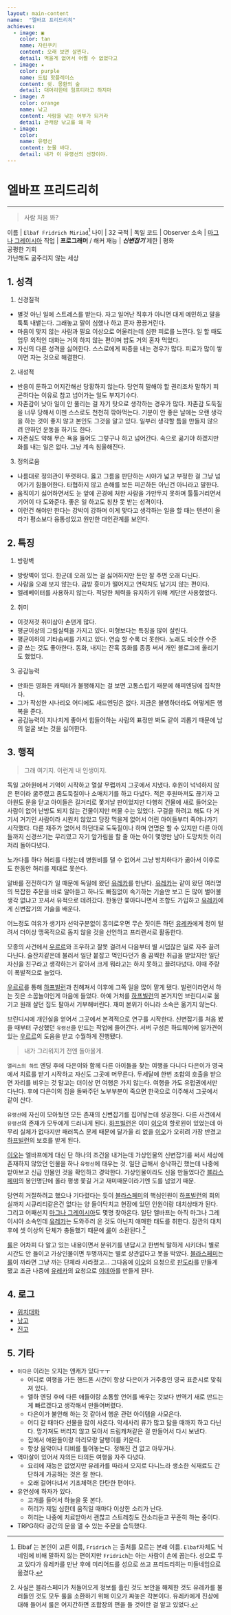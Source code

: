 ```yaml
---
layout: main-content
name:  "엘바프 프리드리히"
achieves:
  - image: ▣
    color: tan
    name: 자린쿠키
    content: 오래 보면 살찐다.
    detail: 먹을게 없어서 어쩔 수 없었다고
  - image: ★
    color: purple
    name: 드립 핫플레이스
    content: 쉿. 몽환의 숲
    detail: 대머리한테 험프티라고 하지마
  - image: ♬
    color: orange
    name: 낚고
    content: 사람을 낚는 어부가 되거라
    detail: 관캐랑 낚고를 왜 파
  - image:
    color:
    name: 유령선
    content: 눈물 바다.
    detail: 내가 이 유령선의 선장이야.
---
```

# 엘바프 프리드리히
---
>  사람 처음 봐?

이름 | `Elbaf Fridrich Miriad`[^name]
나이 | 32
국적 | 독일
코드 | Observer
소속 | [마그나 그레이시아][magnagraecia]
직업 | **프로그래머** / 해커
재능 | ***신변잡기***
제한 | 평화<br>공평한 기회<br>가난해도 굶주리지 않는 세상

## 1. 성격

1. 신경질적
  - 별것 아닌 일에 스트레스를 받는다. 자고 일어난 직후가 아니면 대게 예민하고 말을 툭툭 내뱉는다. 그래놓고 말이 심했나 하고 혼자 끙끙거린다.
  - 마음이 맞지 않는 사람과 필요 이상으로 어울리는데 심한 피로를 느낀다. 일 할 때도 업무 외적인 대화는 거의 하지 않는 편이며 밥도 거의 혼자 먹었다.
  - 자신의 다른 성격을 싫어한다. 스스로에게 짜증을 내는 경우가 많다. 피로가 많이 쌓이면 자는 것으로 해결한다.

2. 내성적
  - 반응이 둔하고 어지간해선 당황하지 않는다. 당연히 말해야 할 권리조차 말하기 피곤하다는 이유로 참고 넘어가는 일도 부지기수다.
  - 자존감이 낮아 일이 안 풀리는 걸 자기 탓으로 생각하는 경우가 많다. 자존감 도둑질을 너무 당해서 이젠 스스로도 천천히 깎아먹는다. 기분이 안 좋은 날에는 오랜 생각을 하는 것이 좋지 않고 본인도 그것을 알고 있다. 일부러 생각할 틈을 만들지 않으려 안하던 운동을 하기도 한다.
  - 자존심도 약해 무슨 욕을 들어도 그렇구나 하고 넘어간다. 속으로 곪기야 하겠지만 화를 내는 일은 없다. 그냥 계속 침울해진다.

3. 정의로움
  - 나름대로 정의관이 뚜렷하다. 옳고 그름을 판단하는 시야가 넓고 부정한 걸 그냥 넘어가기 힘들어한다. 타협하지 않고 손해를 보든 피곤하든 아닌건 아니라고 말한다.
  - 움직이기 싫어하면서도 눈 앞에 곤경에 처한 사람을 가만두지 못하며 툴툴거리면서 기어이 다 도와준다. 좋은 일 하고도 칭찬 못 받는 성격이다.
  - 이런건 해야만 한다는 강박이 강하며 이게 맞다고 생각하는 일을 할 때는 텐션이 올라가 평소보다 융통성있고 원만한 대인관계를 보인다.

## 2. 특징

1. 방랑벽
  - 방랑벽이 있다. 한군데 오래 있는 걸 싫어하지만 돈만 잘 주면 오래 다닌다.
  - 사람을 오래 보지 않는다. 금방 흥미가 떨어지고 연락처도 남기지 않는 편이다.
  - 엘레베이터를 사용하지 않는다. 적당한 체력을 유지하기 위해 계단만 사용했었다.

2. 취미
  - 이것저것 취미삼아 손댄게 많다.
  - 평균이상의 그림실력을 가지고 있다. 미형보다는 특징을 많이 살린다.
  - 평균이하의 기타솜씨를 가지고 있다. 연습 할 수록 더 못한다. 노래도 비슷한 수준
  - 글 쓰는 것도 좋아한다. 동화, 내지는 잔혹 동화를 종종 써서 개인 블로그에 올리기도 했었다.

3. 공감능력
  - 만화든 영화든 캐릭터가 불행해지는 걸 보면 고통스럽기 때문에 해피엔딩에 집착한다.
  - 그가 작성한 시나리오 어디에도 새드엔딩은 없다. 지금은 불행하더라도 어떻게든 행복을 준다.
  - 공감능력이 지나치게 좋아서 힘들어하는 사람의 표정만 봐도 같이 괴롭기 때문에 남의 얼굴 보는 것을 싫어한다.

## 3. 행적
  > 그래 여기지. 이런게 내 인생이지.

독일 고아원에서 기억이 시작하고 열살 무렵까지 그곳에서 지냈다. 후원이 넉넉하지 않은 편이라 굶주렸고 좀도둑질이나 소매치기를 하고 다녔다. 적은 후원마저도 끊기자 고아원도 문을 닫고 아이들은 길거리로 쫓겨날 판이었지만 다행히 건물에 새로 들어오는 사람이 없어 난방도 되지 않는 건물이지만 머물 수는 있었다. 구걸을 하려고 해도 다 거기서 거기인 사람이라 시원치 않았고 당장 먹을게 없어서 어린 아이들부터 죽어나가기 시작했다. 다른 재주가 없어서 하던대로 도둑질이나 하며 연명은 할 수 있지만 다른 아이들까지 신경쓰기는 무리였고 자기 앞가림을 할 줄 아는 아이 몇명만 남아 도망치듯 이리저리 돌아다녔다.

노가다를 하다 허리를 다쳤는데 병원비를 댈 수 없어서 그냥 방치하다가 곪아서 이후로도 한동안 허리를 제대로 못쓴다.

알바를 전전하다가 일 때문에 독일에 왔던 [유레카][유레카]를 만난다. [유레카][유레카]는 같이 왔던 여러명의 복잡한 주문을 바로 알아듣고 하나도 빠짐없이 속기하는 기술만 보고 돈 많이 벌어볼 생각 없냐고 꼬셔서 유적으로 데려갔다. 한동안 쫓아다니면서 조합도 가입하고 [유레카][유레카]에게 신변잡기의 기술을 배운다.

어느정도 여유가 생기자 선악구분없이 흥미로우면 무슨 짓이든 하던 [유레카][유레카]에게 정이 털려서 더이상 맹목적으로 돕지 않을 것을 선언하고 프리랜서로 활동한다.

모종의 사건에서 [우르르][우르르]와 조우하고 잘못 걸려서 다음부터 별 시덥잖은 일로 자주 끌려다닌다. 술잔치같은데 불러서 일단 붙잡고 먹인다던가 좀 끔찍한 취급을 받았지만 일단 자신을 친구라고 생각하는거 같아서 크게 뭐라고는 하지 못하고 끌려다녔다. 이때 주량이 폭발적으로 늘었다.

[우르르][우르르]를 통해 [하프빌런][halfvillain]과 친해져서 이후에 그쪽 일을 많이 맡게 됐다. 빌런이라면서 하는 짓은 소꿉놀이인게 마음에 들었다. 아예 거처를 [하프빌런][halfvillain]의 본거지인 브린디시로 옮기고 원래 살던 집도 팔아서 기부해버린다. 재미 본위가 아니라 소속은 옮기지 않는다.

브린디시에 개인실을 얻어서 그곳에서 본격적으로 연구를 시작한다. 신변잡기를 처음 봤을 때부터 구상했던 `유령선`을 만드는 작업에 들어간다. 서버 구성은 하드웨어에 일가견이 있는 [우르르][우르르]의 도움을 받고 수월하게 진행됐다.

  > 내가 그리워지기 전엔 돌아올게.

`앨리스의 하트` 엔딩 후에 다은이와 함께 다른 아이들을 찾는 여행을 다니다 다은이가 영국에서 치료를 받기 시작하고 자신도 그곳에 머무른다.
두세달에 한번 조합의 호출을 받으면 자리를 비우는 것 말고는 더이상 먼 여행은 가지 않는다. 여행을 가도 유럽권에서만 다닌다. 후에 다은이의 집을 돌봐주던 노부부분이 죽으면 한국으로 이주해서 그곳에서 같이 산다.

`유령선`에 자신이 모아뒀던 모든 존재의 신변잡기를 집어넣는데 성공한다.
다른 사건에서 `유령선`의 존재가 모두에게 드러나게 된다. [하프빌런][halfvillain]은 이미 [이오][이오]의 할로윈이 있었는데 아무리 실체가 없다지만 패러독스 문제 때문에 달가울 리 없을 [이오][이오]가 오히려 가장 반겼고 [하프빌런][halfvillain]의 보호를 받게 된다.

[이오][이오]는 엘바프에게 대신 단 하나의 조건을 내거는데 가상인물의 신변잡기를 써서 세상에 존재하지 않았던 인물을 하나 `유령선`에 태우는 것. 일단 급해서 승낙하긴 했는데 나중에 받아보고 신급 인물인 것을 확인하고 경악한다. 가상인물이라도 신을 만들었다간 [블라스페미][blasfemy]의 봉인명단에 올라 평생 쫓길 거고 재미때문이라기엔 도를 넘었기 때문.

당연히 거절하려고 했으나 기다렸다는 듯이 [블라스페미][blasfemy]의 핵심인원이 [하프빌런][halfvillain]의 회의실까지 시큐리티같은건 없다는 양 들이닥치고 현장에 있던 인원이랑 대치상태가 된다. 그리고 어째선지 [마그나 그레이시아][magnagraecia]도 몇명 찾아온다. 일단 엘바프는 아직 마그나 그레이시아 소속인데 [유레카][유레카]는 도와주러 온 것도 아닌지 애매한 태도를 취한다. 잠깐의 대치 후에 셋 이상의 단체가 충돌했기 때문에 [룰][룰]이 소환된다.[^real]

[룰][룰]은 어차피 다 알고 있는 내용이면서 분위기를 낸답시고 한번씩 말하게 시키더니 별로 시간도 안 들이고 가상인물이면 두명까지는 별로 상관없다고 못을 박았다. [블라스페미][blasfemy]는 [룰][룰]이 까라면 그냥 까는 단체라 사라졌고... 그다음에 [이오][이오]의 요청으로 [판도라][판도라]를 만들게 됐고 조금 나중에 [유레카][유레카]의 요청으로 [이데아][이데아]를 만들게 된다.

## 4. 로그
- [위치대화](./locate.html)
- [낚고][gldthrdktwl]
- [진고][memoirs]

## 5. 기타
- `이다은` 이라는 오지는 앤캐가 있다ㅜㅜ
  + 어디로 여행을 가든 핸드폰 시간이 항상 다은이가 거주중인 영국 표준시로 맞춰져 있다.
  + 앨하 엔딩 후에 다른 애들이랑 소통할 언어를 배우는 것보다 번역기 새로 만드는게 빠르겠다고 생각해서 만들어버렸다.
  + 다은이가 불안해 하는 것 같아서 행운 관련 아이템을 사모은다.
  + 어디 갈 때마다 선물을 많이 사온다. 악세사리 류가 많고 닳을 때까지 하고 다닌다. 망가져도 버리지 않고 모아서 드림캐쳐같은 걸 만들어서 다시 보낸다.
  + 집에서 애완돌이랑 마리모랑 달팽이를 키운다.
  + 항상 음악이나 티비를 틀어놓는다. 정해진 건 없고 아무거나.
- 역마살이 있어서 자의든 타의든 여행을 자주 다녔다.
  + 요리에 재능은 없었지만 유레카를 따라서 오지로 다니느라 생소한 식재료도 간단하게 가공하는 것은 잘 한다.
  + 오래 걸어다녀서 기초체력은 탄탄한 편이다.
- 유연성에 하자가 있다.
  + 고개를 들어서 하늘을 못 본다.
  + 허리가 제일 심한데 움직일 때마다 이상한 소리가 난다.
  + 허리는 나중에 치료받아서 괜찮고 스트레칭도 잔소리듣고 꾸준히 하는 중이다.
- TRPG하다 공간의 문을 열 수 있는 주문을 습득했다.

[^name]: Elbaf 는 본인이 고른 이름, `Fridrich` 는 출처를 모르는 본래 이름. `Elbaf`자체도 닉네임에 비해 말하지 않는 편이지만 `Fridrich`는 아는 사람이 손에 꼽는다. 성으로 두고 있다가 유레카를 만난 후에 미리어드를 성으로 쓰고 프리드리히는 미들네임으로 옮겼다.
[^real]: 사실은 블라스페미가 처들어오게 정보를 흘린 것도 보안을 해제한 것도 유레카를 불러들인 것도 모두 룰을 소환하기 위해 이오가 짜놓은 각본이다.
유레카에게 진상에 대해 들어서 룰은 어지간하면 조합장의 편을 들 것이란 걸 알고 있었다.

[유레카]: ../eureka/index.html
[우르르]: ../ururu/index.html
[이오]: ../io/index.html
[룰]: ../rule/index.html
[판도라]: ../pandora/index.html
[이데아]: ../idea/index.html
[memoirs]: ./memoirs/index.html
[gldthrdktwl]: ./gldthrdktwl/index.html
[magnagraecia]: ../../influence/magnagraecia/index.html
[halfvillain]: ../../influence/magnagraecia/index.html
[blasfemy]: ../../influence/blasfemy/index.html
